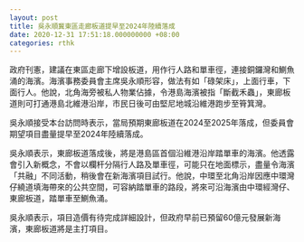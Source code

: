 ```yaml
---
layout: post
title: 吳永順冀東區走廊板道提早至2024年陸續落成
date: 2020-12-31 17:51:18.000000000 +08:00
categories: rthk
---
```


政府刊憲，建議在東區走廊下增設板道，用作行人路和單車徑，連接銅鑼灣和鰂魚涌的海濱。海濱事務委員會主席吳永順形容，做法有如「碌架床」，上面行車，下面行人。他說，北角海旁被私人物業佔據，令港島海濱被指「斷截禾蟲」，東廊板道則可打通港島北維港沿岸，市民日後可由堅尼地城沿維港跑步至筲箕灣。

吳永順接受本台訪問時表示，當局預期東廊板道在2024至2025年落成，但委員會期望項目盡量提早至2024年陸續落成。

吳永順表示，東廊板道落成後，將是港島區首個沿維港沿岸踏單車的海濱。他透露會引入新概念，不會以欄杆分隔行人路及單車徑，可能只在地面標示，盡量令海濱「共融」不同活動，稍後會在新海濱項目試行。他說，中環至北角沿岸因應中環灣仔繞道填海帶來的公共空間，可容納踏單車的路段，將來可沿海濱由中環經灣仔、東廊板道，踏單車至鰂魚涌。

吳永順表示，項目造價有待完成詳細設計，但政府早前已預留60億元發展新海濱，東廊板道將是主打項目。
